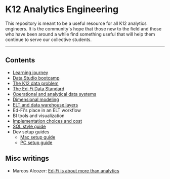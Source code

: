 # K12 Analytics Engineering

This repository is meant to be a useful resource for all K12 analytics engineers. It is the community's hope that those new to the field and those who have been around a while find something useful that will help them continue to serve our collective students.

----

## Contents

- [Learning journey](https://docs.google.com/spreadsheets/d/e/2PACX-1vSAUtZ0bjHTBG-Fux1uuISpk0xlr-zFv1blq2cAxg5HiztZ55JXyd8h6YIco0bjIesaxzM3nBF9EMtu/pubhtml?gid=0&single=true)
- [Data Studio bootcamp](https://k12-analytics-engineering.github.io/data-studio-tutorial)
- [The K12 data problem ](./docs/k12_data_problem.md)
- [The Ed-Fi Data Standard](./docs/data_standards.md)
- [Operational and analytical data systems](./docs/operational_and_analytical_data_systems.md)
- [Dimensional modeling](./docs/dimensional_modeling.md)
- [ELT and data warehouse layers](./docs/elt_layers.md)
- Ed-Fi's place in an ELT workflow
- BI tools and visualization
- [Implementation choices and cost](./docs/implementation_choices_and_cost.md)
- [SQL style guide](./docs/sql_style_guide.md)
- Dev setup guides
    - [Mac setup guide](./docs/mac_setup_guide.md)
    - [PC setup guide](./docs/pc_setup_guide.md)

## Misc writings

- Marcos Alcozer: [Ed-Fi is about more than analytics](https://medium.com/@marcos_alcozer/ed-fi-is-about-more-than-analytics-9e643608bf89)
